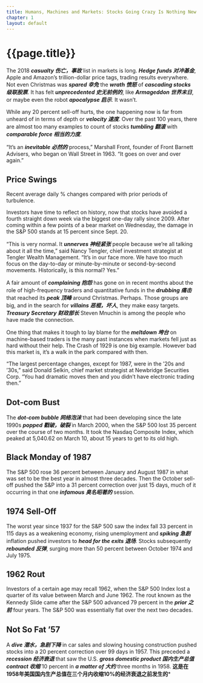 ```yaml
---
title: Humans, Machines and Markets: Stocks Going Crazy Is Nothing New
chapter: 1
layout: default
---
```


# {{page.title}}

The 2018 ***casualty 伤亡，事故*** list in markets is long. ***Hedge funds 对冲基金***, Apple and Amazon’s trillion-dollar price tags, trading results everywhere. Not even Christmas was ***spared 幸免*** the ***wrath 愤怒*** of ***cascading stocks 级联股票***. It has felt ***unprecedented 史无前例的***, like ***Armageddon 世界末日***, or maybe even the robot ***apocalypse 启示***. It wasn’t.

While any 20 percent sell-off hurts, the one happening now is far from unheard of in terms of depth or ***velocity 速度***. Over the past 100 years, there are almost too many examples to count of stocks ***tumbling 翻滚*** with ***comparable force 相当的力度***.

“It’s an ***inevitable 必然的*** process,” Marshall Front, founder of Front Barnett Advisers, who began on Wall Street in 1963. “It goes on over and over again.”

## Price Swings

Recent average daily % changes compared with prior periods of turbulence.

Investors have time to reflect on history, now that stocks have avoided a fourth straight down week via the biggest one-day rally since 2009. After coming within a few points of a bear market on Wednesday, the damage in the S&P 500 stands at 15 percent since Sept. 20.

“This is very normal. It ***unnerves 神经紧张*** people because we’re all talking about it all the time,” said Nancy Tengler, chief investment strategist at Tengler Wealth Management. “It’s in our face more. We have too much focus on the day-to-day or minute-by-minute or second-by-second movements. Historically, is this normal? Yes.”

A fair amount of ***complaining 抱怨*** has gone on in recent months about the role of high-frequency traders and quantitative funds in the ***drubbing 痛击*** that reached its ***peak 顶峰*** around Christmas. Perhaps. Those groups are big, and in the search for ***villains 恶棍，坏人***, they make easy targets. ***Treasury Secretary 财政部长*** Steven Mnuchin is among the people who have made the connection.

One thing that makes it tough to lay blame for the ***meltdown 垮台*** on machine-based traders is the many past instances when markets fell just as hard without their help. The Crash of 1929 is one big example. However bad this market is, it’s a walk in the park compared with then.

“The largest percentage changes, except for 1987, were in the ’20s and ’30s,” said Donald Selkin, chief market strategist at Newbridge Securities Corp. “You had dramatic moves then and you didn’t have electronic trading then.”

## Dot-com Bust

The ***dot-com bubble 网络泡沫*** that had been developing since the late 1990s ***popped 戳破，破裂*** in March 2000, when the S&P 500 lost 35 percent over the course of two months. It took the Nasdaq Composite Index, which peaked at 5,040.62 on March 10, about 15 years to get to its old high.

## Black Monday of 1987

The S&P 500 rose 36 percent between January and August 1987 in what was set to be the best year in almost three decades. Then the October sell-off pushed the S&P into a 31 percent correction over just 15 days, much of it occurring in that one ***infamous 臭名昭著的*** session.

## 1974 Sell-Off

The worst year since 1937 for the S&P 500 saw the index fall 33 percent in 115 days as a weakening economy, rising unemployment and ***spiking 急剧*** inflation pushed investors to ***head for the exits 退场***. Stocks subsequently ***rebounded 反弹***, surging more than 50 percent between October 1974 and July 1975.

## 1962 Rout

Investors of a certain age may recall 1962, when the S&P 500 Index lost a quarter of its value between March and June 1962. The rout known as the Kennedy Slide came after the S&P 500 advanced 79 percent in the ***prior 之前*** four years. The S&P 500 was essentially flat over the next two decades.

## Not So Fat ’57

A ***dive 潜水，急剧下降*** in car sales and slowing housing construction pushed stocks into a 20 percent correction over 99 days in 1957. This preceded a ***recession 经济衰退*** that saw the U.S. ***gross domestic product 国内生产总值*** ***contract 收缩*** 10 percent in ***a matter of 大约*** three months in 1958.
**这是在1958年美国国内生产总值在三个月内收缩10%的经济衰退之前发生的***

